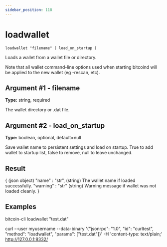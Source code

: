 ```yaml
---
sidebar_position: 118
---
```

# loadwallet

`loadwallet "filename" ( load_on_startup )`

Loads a wallet from a wallet file or directory.

Note that all wallet command-line options used when starting bitcoind will be applied to the new wallet (eg -rescan, etc).

## Argument #1 - filename

**Type:** string, required

The wallet directory or .dat file.

## Argument #2 - load\_on\_startup

**Type:** boolean, optional, default=null

Save wallet name to persistent settings and load on startup. True to add wallet to startup list, false to remove, null to leave unchanged.

## Result

{                       (json object)
  "name" : "str",       (string) The wallet name if loaded successfully.
  "warning" : "str"     (string) Warning message if wallet was not loaded cleanly.
}

## Examples

bitcoin-cli loadwallet "test.dat"

curl --user myusername --data-binary '{"jsonrpc": "1.0", "id": "curltest", "method": "loadwallet", "params": ["test.dat"]}' -H 'content-type: text/plain;' http://127.0.0.1:8332/